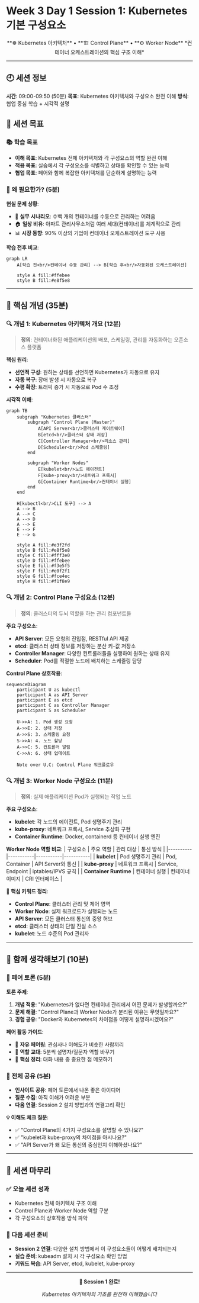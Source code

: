 # Week 3 Day 1 Session 1: Kubernetes 기본 구성요소

<div align="center">
**☸️ Kubernetes 아키텍처** • **🏗️ Control Plane** • **⚙️ Worker Node**
*컨테이너 오케스트레이션의 핵심 구조 이해*
</div>

---

## 🕘 세션 정보
**시간**: 09:00-09:50 (50분)
**목표**: Kubernetes 아키텍처와 구성요소 완전 이해
**방식**: 협업 중심 학습 + 시각적 설명

## 🎯 세션 목표
### 📚 학습 목표
- **이해 목표**: Kubernetes 전체 아키텍처와 각 구성요소의 역할 완전 이해
- **적용 목표**: 실습에서 각 구성요소를 식별하고 상태를 확인할 수 있는 능력
- **협업 목표**: 페어와 함께 복잡한 아키텍처를 단순하게 설명하는 능력

### 🤔 왜 필요한가? (5분)

**현실 문제 상황**:
- 💼 **실무 시나리오**: 수백 개의 컨테이너를 수동으로 관리하는 어려움
- 🏠 **일상 비유**: 아파트 관리사무소처럼 여러 세대(컨테이너)를 체계적으로 관리
- 📊 **시장 동향**: 90% 이상의 기업이 컨테이너 오케스트레이션 도구 사용

**학습 전후 비교**:
```mermaid
graph LR
    A[학습 전<br/>컨테이너 수동 관리] --> B[학습 후<br/>자동화된 오케스트레이션]
    
    style A fill:#ffebee
    style B fill:#e8f5e8
```

---

## 📖 핵심 개념 (35분)

### 🔍 개념 1: Kubernetes 아키텍처 개요 (12분)
> **정의**: 컨테이너화된 애플리케이션의 배포, 스케일링, 관리를 자동화하는 오픈소스 플랫폼

**핵심 원리**:
- **선언적 구성**: 원하는 상태를 선언하면 Kubernetes가 자동으로 유지
- **자동 복구**: 장애 발생 시 자동으로 복구
- **수평 확장**: 트래픽 증가 시 자동으로 Pod 수 조정

**시각적 이해**:
```mermaid
graph TB
    subgraph "Kubernetes 클러스터"
        subgraph "Control Plane (Master)"
            A[API Server<br/>클러스터 게이트웨이]
            B[etcd<br/>클러스터 상태 저장]
            C[Controller Manager<br/>리소스 관리]
            D[Scheduler<br/>Pod 스케줄링]
        end
        
        subgraph "Worker Nodes"
            E[kubelet<br/>노드 에이전트]
            F[kube-proxy<br/>네트워크 프록시]
            G[Container Runtime<br/>컨테이너 실행]
        end
    end
    
    H[kubectl<br/>CLI 도구] --> A
    A --> B
    A --> C
    A --> D
    A --> E
    E --> F
    E --> G
    
    style A fill:#e3f2fd
    style B fill:#e8f5e8
    style C fill:#fff3e0
    style D fill:#ffebee
    style E fill:#f3e5f5
    style F fill:#e0f2f1
    style G fill:#fce4ec
    style H fill:#f1f8e9
```

### 🔍 개념 2: Control Plane 구성요소 (12분)
> **정의**: 클러스터의 두뇌 역할을 하는 관리 컴포넌트들

**주요 구성요소**:
- **API Server**: 모든 요청의 진입점, RESTful API 제공
- **etcd**: 클러스터 상태 정보를 저장하는 분산 키-값 저장소
- **Controller Manager**: 다양한 컨트롤러들을 실행하여 원하는 상태 유지
- **Scheduler**: Pod를 적절한 노드에 배치하는 스케줄링 담당

**Control Plane 상호작용**:
```mermaid
sequenceDiagram
    participant U as kubectl
    participant A as API Server
    participant E as etcd
    participant C as Controller Manager
    participant S as Scheduler
    
    U->>A: 1. Pod 생성 요청
    A->>E: 2. 상태 저장
    A->>S: 3. 스케줄링 요청
    S->>A: 4. 노드 할당
    A->>C: 5. 컨트롤러 알림
    C->>A: 6. 상태 업데이트
    
    Note over U,C: Control Plane 워크플로우
```

### 🔍 개념 3: Worker Node 구성요소 (11분)
> **정의**: 실제 애플리케이션 Pod가 실행되는 작업 노드

**주요 구성요소**:
- **kubelet**: 각 노드의 에이전트, Pod 생명주기 관리
- **kube-proxy**: 네트워크 프록시, Service 추상화 구현
- **Container Runtime**: Docker, containerd 등 컨테이너 실행 엔진

**Worker Node 역할 비교**:
| 구성요소 | 주요 역할 | 관리 대상 | 통신 방식 |
|----------|-----------|-----------|-----------|
| **kubelet** | Pod 생명주기 관리 | Pod, Container | API Server와 통신 |
| **kube-proxy** | 네트워크 프록시 | Service, Endpoint | iptables/IPVS 규칙 |
| **Container Runtime** | 컨테이너 실행 | 컨테이너 이미지 | CRI 인터페이스 |

**🔑 핵심 키워드 정리**:
- **Control Plane**: 클러스터 관리 및 제어 영역
- **Worker Node**: 실제 워크로드가 실행되는 노드
- **API Server**: 모든 클러스터 통신의 중앙 허브
- **etcd**: 클러스터 상태의 단일 진실 소스
- **kubelet**: 노드 수준의 Pod 관리자

---

## 💭 함께 생각해보기 (10분)

### 🤝 페어 토론 (5분)
**토론 주제**:
1. **개념 적용**: "Kubernetes가 없다면 컨테이너 관리에서 어떤 문제가 발생할까요?"
2. **문제 해결**: "Control Plane과 Worker Node가 분리된 이유는 무엇일까요?"
3. **경험 공유**: "Docker와 Kubernetes의 차이점을 어떻게 설명하시겠어요?"

**페어 활동 가이드**:
- 👥 **자유 페어링**: 관심사나 이해도가 비슷한 사람끼리
- 🔄 **역할 교대**: 5분씩 설명자/질문자 역할 바꾸기
- 📝 **핵심 정리**: 대화 내용 중 중요한 점 메모하기

### 🎯 전체 공유 (5분)
- **인사이트 공유**: 페어 토론에서 나온 좋은 아이디어
- **질문 수집**: 아직 이해가 어려운 부분
- **다음 연결**: Session 2 설치 방법과의 연결고리 확인

**💡 이해도 체크 질문**:
- ✅ "Control Plane의 4가지 구성요소를 설명할 수 있나요?"
- ✅ "kubelet과 kube-proxy의 차이점을 아시나요?"
- ✅ "API Server가 왜 모든 통신의 중심인지 이해하셨나요?"

---

## 📝 세션 마무리

### ✅ 오늘 세션 성과
- Kubernetes 전체 아키텍처 구조 이해
- Control Plane과 Worker Node 역할 구분
- 각 구성요소의 상호작용 방식 파악

### 🎯 다음 세션 준비
- **Session 2 연결**: 다양한 설치 방법에서 이 구성요소들이 어떻게 배치되는지
- **실습 준비**: kubeadm 설치 시 각 구성요소 확인 방법
- **키워드 복습**: API Server, etcd, kubelet, kube-proxy

---

<div align="center">

**🎉 Session 1 완료!**

*Kubernetes 아키텍처의 기초를 완전히 이해했습니다*

</div>